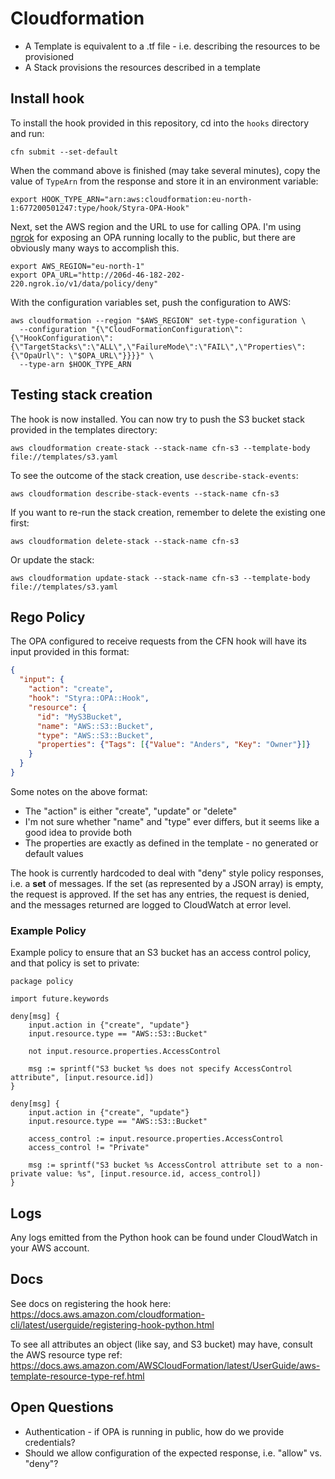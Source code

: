 # Cloudformation

* A Template is equivalent to a .tf file - i.e. describing the resources to be provisioned
* A Stack provisions the resources described in a template

## Install hook

To install the hook provided in this repository, cd into the `hooks` directory and run:

```shell
cfn submit --set-default
```

When the command above is finished (may take several minutes), copy the value of `TypeArn`
from the response and store it in an environment variable:

```shell
export HOOK_TYPE_ARN="arn:aws:cloudformation:eu-north-1:677200501247:type/hook/Styra-OPA-Hook"
```

Next, set the AWS region and the URL to use for calling OPA. I'm using [ngrok](https://ngrok.com/) 
for exposing an OPA running locally to the public, but there are obviously many ways to accomplish this.

```shell
export AWS_REGION="eu-north-1"
export OPA_URL="http://206d-46-182-202-220.ngrok.io/v1/data/policy/deny"
```

With the configuration variables set, push the configuration to AWS:

```shell
aws cloudformation --region "$AWS_REGION" set-type-configuration \
  --configuration "{\"CloudFormationConfiguration\":{\"HookConfiguration\":{\"TargetStacks\":\"ALL\",\"FailureMode\":\"FAIL\",\"Properties\":{\"OpaUrl\": \"$OPA_URL\"}}}}" \
  --type-arn $HOOK_TYPE_ARN
```

## Testing stack creation

The hook is now installed. You can now try to push the S3 bucket stack provided in the templates directory:

```shell
aws cloudformation create-stack --stack-name cfn-s3 --template-body file://templates/s3.yaml
```

To see the outcome of the stack creation, use `describe-stack-events`:

```shell
aws cloudformation describe-stack-events --stack-name cfn-s3
```

If you want to re-run the stack creation, remember to delete the existing one first:

```shell
aws cloudformation delete-stack --stack-name cfn-s3
```

Or update the stack:

```shell
aws cloudformation update-stack --stack-name cfn-s3 --template-body file://templates/s3.yaml
```

## Rego Policy

The OPA configured to receive requests from the CFN hook will have its input provided in this format:

```json
{
  "input": {
    "action": "create",
    "hook": "Styra::OPA::Hook",
    "resource": {
      "id": "MyS3Bucket",
      "name": "AWS::S3::Bucket",
      "type": "AWS::S3::Bucket",
      "properties": {"Tags": [{"Value": "Anders", "Key": "Owner"}]}
    }
  }
}
```

Some notes on the above format:
* The "action" is either "create", "update" or "delete"
* I'm not sure whether "name" and "type" ever differs, but it seems like a good idea to provide both
* The properties are exactly as defined in the template - no generated or default values

The hook is currently hardcoded to deal with "deny" style policy responses, i.e. a **set** of messages.
If the set (as represented by a JSON array) is empty, the request is approved. If the set has any entries,
the request is denied, and the messages returned are logged to CloudWatch at error level.

### Example Policy

Example policy to ensure that an S3 bucket has an access control policy, and that policy is set to private:

```rego
package policy

import future.keywords

deny[msg] {
    input.action in {"create", "update"}
    input.resource.type == "AWS::S3::Bucket"
    
    not input.resource.properties.AccessControl
    
    msg := sprintf("S3 bucket %s does not specify AccessControl attribute", [input.resource.id])
}

deny[msg] {
    input.action in {"create", "update"}
    input.resource.type == "AWS::S3::Bucket"
    
    access_control := input.resource.properties.AccessControl
    access_control != "Private"
    
    msg := sprintf("S3 bucket %s AccessControl attribute set to a non-private value: %s", [input.resource.id, access_control])
}
```

## Logs

Any logs emitted from the Python hook can be found under CloudWatch in your AWS account.

## Docs

See docs on registering the hook here:
https://docs.aws.amazon.com/cloudformation-cli/latest/userguide/registering-hook-python.html

To see all attributes an object (like say, and S3 bucket) may have, consult the AWS resource type ref:
https://docs.aws.amazon.com/AWSCloudFormation/latest/UserGuide/aws-template-resource-type-ref.html


## Open Questions

* Authentication - if OPA is running in public, how do we provide credentials?
* Should we allow configuration of the expected response, i.e. "allow" vs. "deny"?